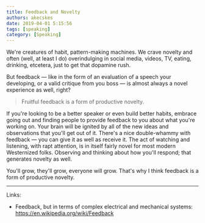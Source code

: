 ```yaml
---
title: Feedback and Novelty
authors: akecskes
date: 2019-04-01 5:15:56
tags: [speaking]
category: [Speaking]
---
```


<p>We're creatures of habit, pattern-making machines. We crave novelty and often (well, at least I do) overindulging in social media, videos, TV, eating, drinking, etcetera, just to get that dopamine rush.</p>
<p>But feedback &mdash; like in the form of an evaluation of a speech your developing, or a valid critique from you boss &mdash; is almost always a novel experience as well, right?</p>
<blockquote class="inlinequote">
<p>Fruitful feedback is a form of productive novelty.</p>
</blockquote>

<p>If you're looking to be a better speaker or even build better habits, embrace going out and finding people to provide feedback to you about what you're working on. Your brain will be ignited by all of the new ideas and observations that you'll get out of it. There's a nice double-whammy with feedback &mdash; you can give it as well as receive it. The act of watching and listening, with rapt attention, is in itself fairly novel for most modern Westernized folks. Observing and thinking about how you'll respond; that generates novelty as well.</p>
<p>You'll grow, they'll grow, everyone will grow. That's why I think feedback is a form of productive novelty.</p>
<hr />
<p>Links:</p>
<ul>
<li>Feedback, but in terms of complex electrical and mechanical systems: <a href="https://en.wikipedia.org/wiki/Feedback">https://en.wikipedia.org/wiki/Feedback</a></li>
</ul>